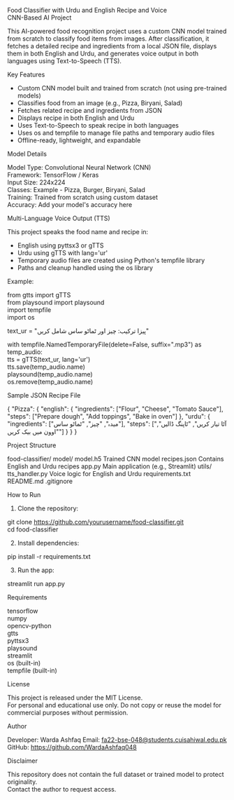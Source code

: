 Food Classifier with Urdu and English Recipe and Voice  
CNN-Based AI Project

This AI-powered food recognition project uses a custom CNN model trained from scratch to classify food items from images. After classification, it fetches a detailed recipe and ingredients from a local JSON file, displays them in both English and Urdu, and generates voice output in both languages using Text-to-Speech (TTS).

Key Features

- Custom CNN model built and trained from scratch (not using pre-trained models)  
- Classifies food from an image (e.g., Pizza, Biryani, Salad)  
- Fetches related recipe and ingredients from JSON  
- Displays recipe in both English and Urdu  
- Uses Text-to-Speech to speak recipe in both languages  
- Uses os and tempfile to manage file paths and temporary audio files  
- Offline-ready, lightweight, and expandable  

Model Details

Model Type: Convolutional Neural Network (CNN)  
Framework: TensorFlow / Keras  
Input Size: 224x224  
Classes: Example - Pizza, Burger, Biryani, Salad  
Training: Trained from scratch using custom dataset  
Accuracy: Add your model's accuracy here  

Multi-Language Voice Output (TTS)

This project speaks the food name and recipe in:

- English using pyttsx3 or gTTS  
- Urdu using gTTS with lang='ur'  
- Temporary audio files are created using Python's tempfile library  
- Paths and cleanup handled using the os library  

Example:

from gtts import gTTS  
from playsound import playsound  
import tempfile  
import os  

text_ur = "پیزا ترکیب: چیز اور ٹماٹو ساس شامل کریں"  

with tempfile.NamedTemporaryFile(delete=False, suffix=".mp3") as temp_audio:  
    tts = gTTS(text_ur, lang='ur')  
    tts.save(temp_audio.name)  
    playsound(temp_audio.name)  
    os.remove(temp_audio.name)  

Sample JSON Recipe File

{
  "Pizza": {
    "english": {
      "ingredients": ["Flour", "Cheese", "Tomato Sauce"],
      "steps": ["Prepare dough", "Add toppings", "Bake in oven"]
    },
    "urdu": {
      "ingredients": ["میدہ", "چیز", "ٹماٹو ساس"],
      "steps": ["آٹا تیار کریں", "ٹاپنگ ڈالیں", "اوون میں بیک کریں"]
    }
  }
}

Project Structure

food-classifier/
  model/
    model.h5                  Trained CNN model
  recipes.json                Contains English and Urdu recipes
  app.py                      Main application (e.g., Streamlit)
  utils/
    tts_handler.py            Voice logic for English and Urdu
  requirements.txt
  README.md
  .gitignore

How to Run

1. Clone the repository:

git clone https://github.com/yourusername/food-classifier.git  
cd food-classifier  

2. Install dependencies:

pip install -r requirements.txt  

3. Run the app:

streamlit run app.py  

Requirements

tensorflow  
numpy  
opencv-python  
gtts  
pyttsx3  
playsound  
streamlit  
os (built-in)  
tempfile (built-in)  

License

This project is released under the MIT License.  
For personal and educational use only. Do not copy or reuse the model for commercial purposes without permission.  

Author

Developer: Warda Ashfaq
Email: fa22-bse-048@students.cuisahiwal.edu.pk
GitHub: https://github.com/WardaAshfaq048  

Disclaimer

This repository does not contain the full dataset or trained model to protect originality.  
Contact the author to request access.
